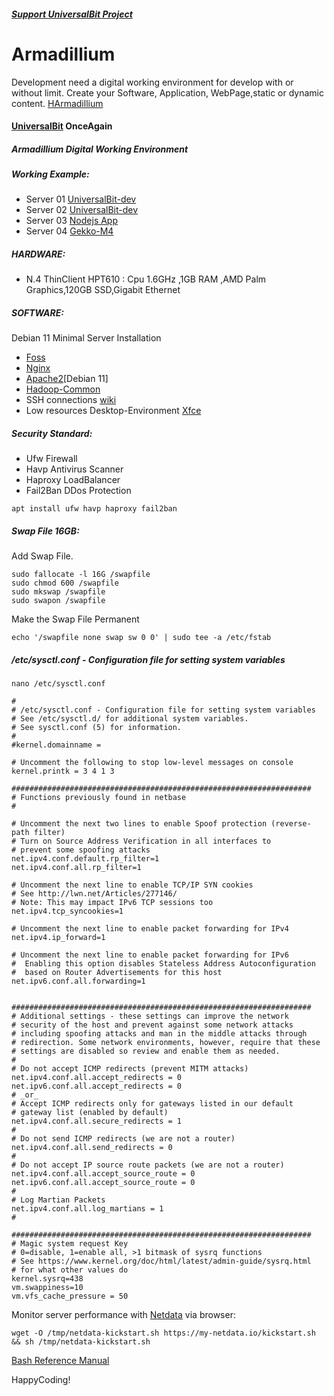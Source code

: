 ##### [Support UniversalBit Project](https://github.com/universalbit-dev/universalbit-dev/tree/main/support)

# Armadillium
Development need a digital working environment for develop with or without limit.
Create your Software, Application, WebPage,static or dynamic content.
[HArmadillium](https://github.com/universalbit-dev/armadillium/blob/main/HArmadillium.md)

#### [UniversalBit](https://github.com/universalbit-dev) OnceAgain

##### Armadillium Digital Working Environment   

##### Working Example:
* Server 01   [UniversalBit-dev](https://github.com/universalbit-dev/universalbit-dev)
* Server 02   [UniversalBit-dev](https://github.com/universalbit-dev/universalbit-dev)
* Server 03   [Nodejs App](https://github.com/universalbit-dev/iD)
* Server 04   [Gekko-M4](https://github.com/universalbit-dev/gekko-m4) 

##### HARDWARE:

* N.4 ThinClient HPT610 : Cpu 1.6GHz ,1GB RAM ,AMD Palm Graphics,120GB SSD,Gigabit Ethernet

##### SOFTWARE: 
Debian 11 Minimal Server Installation 
* [Foss](https://www.fosslinux.com/49956/install-debian-11-minimal-server.htm)
* [Nginx](https://docs.nginx.com/nginx/admin-guide/installing-nginx/installing-nginx-open-source/)
* [Apache2](https://www.digitalocean.com/community/tutorials/how-to-create-a-self-signed-ssl-certificate-for-apache-in-debian-10)[Debian 11]
* [Hadoop-Common](https://hadoop.apache.org/docs/stable/hadoop-project-dist/hadoop-common/SingleCluster.html)
* SSH connections [wiki](https://wiki.debian.org/SSH)
* Low resources Desktop-Environment [Xfce](https://www.xfce.org/)
##### Security Standard:
* Ufw       Firewall
* Havp      Antivirus Scanner
* Haproxy   LoadBalancer
* Fail2Ban  DDos Protection

```
apt install ufw havp haproxy fail2ban
```
##### Swap File 16GB:
Add Swap File.

```
sudo fallocate -l 16G /swapfile
sudo chmod 600 /swapfile
sudo mkswap /swapfile
sudo swapon /swapfile
```

Make the Swap File Permanent
```
echo '/swapfile none swap sw 0 0' | sudo tee -a /etc/fstab
```


##### /etc/sysctl.conf - Configuration file for setting system variables
```
nano /etc/sysctl.conf
```
```
#
# /etc/sysctl.conf - Configuration file for setting system variables
# See /etc/sysctl.d/ for additional system variables.
# See sysctl.conf (5) for information.
#
#kernel.domainname =

# Uncomment the following to stop low-level messages on console
kernel.printk = 3 4 1 3

###################################################################
# Functions previously found in netbase
#

# Uncomment the next two lines to enable Spoof protection (reverse-path filter)
# Turn on Source Address Verification in all interfaces to
# prevent some spoofing attacks
net.ipv4.conf.default.rp_filter=1
net.ipv4.conf.all.rp_filter=1

# Uncomment the next line to enable TCP/IP SYN cookies
# See http://lwn.net/Articles/277146/
# Note: This may impact IPv6 TCP sessions too
net.ipv4.tcp_syncookies=1

# Uncomment the next line to enable packet forwarding for IPv4
net.ipv4.ip_forward=1

# Uncomment the next line to enable packet forwarding for IPv6
#  Enabling this option disables Stateless Address Autoconfiguration
#  based on Router Advertisements for this host
net.ipv6.conf.all.forwarding=1


###################################################################
# Additional settings - these settings can improve the network
# security of the host and prevent against some network attacks
# including spoofing attacks and man in the middle attacks through
# redirection. Some network environments, however, require that these
# settings are disabled so review and enable them as needed.
#
# Do not accept ICMP redirects (prevent MITM attacks)
net.ipv4.conf.all.accept_redirects = 0
net.ipv6.conf.all.accept_redirects = 0
# _or_
# Accept ICMP redirects only for gateways listed in our default
# gateway list (enabled by default)
net.ipv4.conf.all.secure_redirects = 1
#
# Do not send ICMP redirects (we are not a router)
net.ipv4.conf.all.send_redirects = 0
#
# Do not accept IP source route packets (we are not a router)
net.ipv4.conf.all.accept_source_route = 0
net.ipv6.conf.all.accept_source_route = 0
#
# Log Martian Packets
net.ipv4.conf.all.log_martians = 1
#

###################################################################
# Magic system request Key
# 0=disable, 1=enable all, >1 bitmask of sysrq functions
# See https://www.kernel.org/doc/html/latest/admin-guide/sysrq.html
# for what other values do
kernel.sysrq=438
vm.swappiness=10
vm.vfs_cache_pressure = 50

```


Monitor server performance with [Netdata](https://www.netdata.cloud/) via browser:
```
wget -O /tmp/netdata-kickstart.sh https://my-netdata.io/kickstart.sh && sh /tmp/netdata-kickstart.sh
```

[Bash Reference Manual](https://www.gnu.org/software/bash/manual/html_node/index.html)

HappyCoding!
